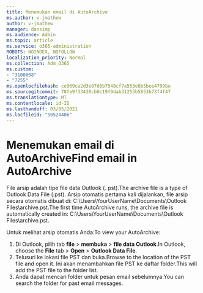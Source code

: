 ```yaml
---
title: Menemukan email di AutoArchive
ms.author: v-jmathew
author: v-jmathew
manager: dansimp
ms.audience: Admin
ms.topic: article
ms.service: o365-administration
ROBOTS: NOINDEX, NOFOLLOW
localization_priority: Normal
ms.collection: Adm_O365
ms.custom:
- "3100008"
- "7255"
ms.openlocfilehash: ce969ca2d3e07d6b7548cf7a553e8b5bee4799be
ms.sourcegitcommit: 78fe9f33438cb0c19f0dab31253b5853b73f4f47
ms.translationtype: MT
ms.contentlocale: id-ID
ms.lasthandoff: 03/05/2021
ms.locfileid: "50524406"
---
```

# <a name="find-email-in-autoarchive"></a><span data-ttu-id="b6fca-102">Menemukan email di AutoArchive</span><span class="sxs-lookup"><span data-stu-id="b6fca-102">Find email in AutoArchive</span></span>

<span data-ttu-id="b6fca-103">File arsip adalah tipe file data Outlook (. pst).</span><span class="sxs-lookup"><span data-stu-id="b6fca-103">The archive file is a type of Outlook Data File (.pst).</span></span> <span data-ttu-id="b6fca-104">Arsip otomatis pertama kali dijalankan, file arsip secara otomatis dibuat di: C:\Users\YourUserName\Documents\Outlook Files\archive.pst.</span><span class="sxs-lookup"><span data-stu-id="b6fca-104">The first time AutoArchive runs, the archive file is automatically created in: C:\Users\YourUserName\Documents\Outlook Files\archive.pst.</span></span>

<span data-ttu-id="b6fca-105">Untuk melihat arsip otomatis Anda:</span><span class="sxs-lookup"><span data-stu-id="b6fca-105">To view your AutoArchive:</span></span>

1. <span data-ttu-id="b6fca-106">Di Outlook, pilih tab **file** > **membuka**  >  **file data Outlook**.</span><span class="sxs-lookup"><span data-stu-id="b6fca-106">In Outlook, choose the **File** tab > **Open** > **Outlook Data File**.</span></span>
2. <span data-ttu-id="b6fca-107">Telusuri ke lokasi file PST dan buka.</span><span class="sxs-lookup"><span data-stu-id="b6fca-107">Browse to the location of the PST file and open it.</span></span> <span data-ttu-id="b6fca-108">Ini akan menambahkan file PST ke daftar folder.</span><span class="sxs-lookup"><span data-stu-id="b6fca-108">This will add the PST file to the folder list.</span></span>
3. <span data-ttu-id="b6fca-109">Anda dapat mencari folder untuk pesan email sebelumnya.</span><span class="sxs-lookup"><span data-stu-id="b6fca-109">You can search the folder for past email messages.</span></span>
